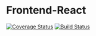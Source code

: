 # Frontend-React
[![Coverage Status](https://coveralls.io/repos/github/charisschomba/Frontend-React/badge.svg?branch=ch-setup-%23161413340)](https://coveralls.io/github/charisschomba/Frontend-React?branch=ch-setup-%23161413340)
[![Build Status](https://travis-ci.org/andela/ah-code-blooded.svg?branch=develop)](https://travis-ci.org/andela/ah-code-blooded)
